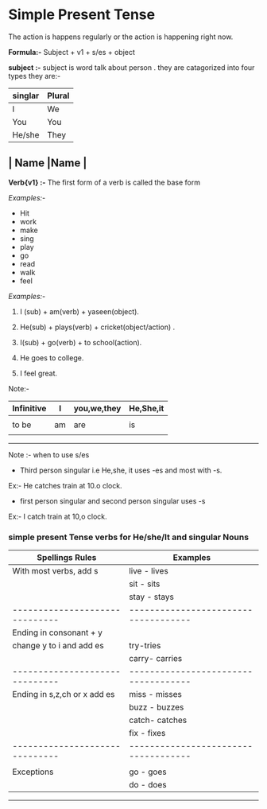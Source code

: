 # Simple Present Tense
The action is happens regularly or the action is happening right now.


**Formula:-**
              Subject + v1 + s/es + object

__subject :-__
subject is word talk about person . they are catagorized into four types they are:-

 | singlar         |  Plural           |
 |-----------------|-------------------|
 | I               |We                 |
 | You             |You                |
 | He/she          |They               |

 | Name            |Name               |
 ---------------------------------------- 
__Verb{v1} :-__
  The first form of a verb is called the base form

  _Examples:-_

* Hit
* work
* make
* sing
* play
* go
* read
* walk
* feel

*Examples:-*
 1.  I (sub) +  am(verb) + yaseen(object).
 1.  He(sub) + plays(verb) + cricket(object/action) .
 1.  I(sub)  + go(verb) + to school(action).

 1. He goes to college.

 1. I feel great.

 Note:-

 
 Infinitive        |       I       |  you,we,they   |He,She,it       |
|------------------|---------------|----------------|----------------|
|                  |               |                |                |
|    to be         |      am       |    are         |      is        |
|                  |               |                |                |
----------------------------------------------------------------------

Note :-  when to use s/es

* Third person singular i.e He,she, it uses -es and most with -s.

 Ex:- He catches train at 10.o clock.


* first person singular and second person singular uses -s

Ex:- I catch train at 10,o clock.

### simple present Tense verbs for He/she/It and singular Nouns

| Spellings Rules              |         Examples                   |
|------------------------------|------------------------------------|
|    With most verbs, add s    |       live - lives                 |
|                              |       sit  - sits                  |
|                              |       stay - stays                 |
|------------------------------|------------------------------------|
| Ending in consonant + y      |                                    |
|    change   y to i and add es|         try-tries                  |
|                              |        carry- carries              |
|------------------------------|------------------------------------|
|Ending in s,z,ch or x add es  |         miss - misses              |
|                              |         buzz - buzzes              |
|                              |         catch- catches             |
|                              |         fix  - fixes               |
|------------------------------|------------------------------------|
|                              |                                    |
|   Exceptions                 |          go - goes                 |
|                              |          do - does                 |
---------------------------------------------------------------------
